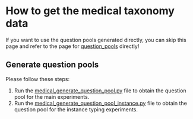 # How to get the medical taxonomy data
If you want to use the question pools generated directly, you can skip this page and refer to the page for [question_pools](https://github.com/ysunbp/TaxoGlimpse/tree/main/question_pools) directly!
## Generate question pools
Please follow these steps: <br>
1. Run the [medical_generate_question_pool.py](./scripts/medical_generate_question_pool.py) file to obtain the question pool for the main experiments.<br>
2. Run the [medical_generate_question_pool_instance.py](./scripts/medical_generate_question_pool_instance.py) file to obtain the question pool for the instance typing experiments.

